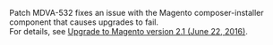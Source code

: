 Patch MDVA-532 fixes an issue with the Magento composer-installer component that causes upgrades to fail.  
For details, see [Upgrade to Magento version 2.1 (June 22, 2016)](http://devdocs.magento.com/guides/v2.0/release-notes/tech_bull_21-upgrade.html).
